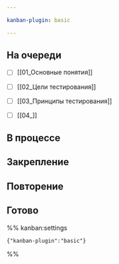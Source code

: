 ```yaml
---

kanban-plugin: basic

---
```


## На очереди

- [ ] [[01_Основные понятия]]
- [ ] [[02_Цели тестирования]]
- [ ] [[03_Принципы тестирования]]
- [ ] [[04_]]


## В процессе



## Закрепление



## Повторение



## Готово





%% kanban:settings
```
{"kanban-plugin":"basic"}
```
%%